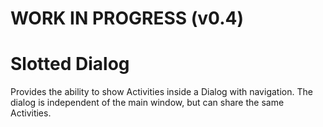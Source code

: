 # WORK IN PROGRESS (v0.4) #

# Slotted Dialog #
Provides the ability to show Activities inside a Dialog with navigation. The dialog is independent of the main window, but can share the same Activities.
